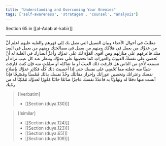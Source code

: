 ```yaml
---
title: "Understanding and Overcoming Your Enemies"
tags: ['self-awareness', 'stratagem', 'counsel', "analysis"]
---
```


 Section 65 in [[al-Adab al-kabīr]]

---
مطلبٌ في أحوال الأعداء وبيان السبيل التي تصل بك إلى قهرهم والغلبة عليهم اعلم أنَّ من عدوِّك من يعمل في هلاكك ومنهم من يعمل في مصالحتك ومنهم من يعمل في البعد منك  فاعرفهم على منازلهم  ومن أقوى القوَّة لك على عدوِّك وأعزِّ أنصارك في الغلبة له أنْ تُحصيَ على نفسكَ العيوبَ والعوراتِ كما تحصيها على عدوِّك وتنظر عند كل عيب تراه أو تسمعه لأحدٍ من الناس هل قارفت ذلك العيبَ أو ما شاكله أو سلِمْت منه  فإن كنت قارفتَ شيئًا منه جعلته مما تُحْصِي على نفسك حتى إذا أحصيتَ ذلك كلَّه فكاثِر عدوَّك بإصلاح نفسك وعثراتك وتحصين عوراتك وإحراز مقاتلك  وخُذْ نفسك بذلك مُمْسيًا ومُصْبِحًا  فإذا آنست منها دفعًا له وتهاونًا به فاعدُدْ نفسك عاجزًا ضائعًا خائبًا مُعْوِرًا لعدوِّك مُمْكِنًا له من رمْيك

> [!verbatim]
> - [[Section (duya.130)]]

> [!similar]
> - [[Section (duya.124)]]
> - [[Section (duya.123)]]
> - [[Section (duya.65)]]
> - [[Section (duya.109)]]
